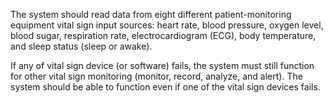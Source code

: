 
The system should read data from eight different patient-monitoring equipment vital sign input sources: heart rate, blood pressure, oxygen level, blood sugar, respiration rate, electrocardiogram (ECG), body temperature, and sleep status (sleep or awake).

If any of vital sign device (or software) fails, the system must still function for other vital sign monitoring (monitor, record, analyze, and alert).
The system should be able to function even if one of the vital sign devices fails.